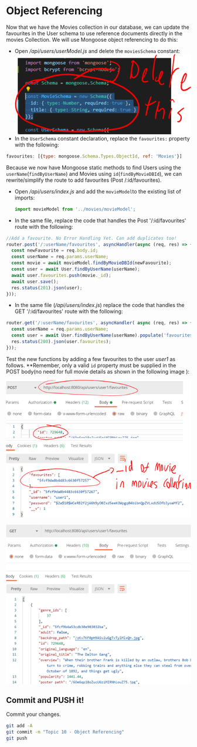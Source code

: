 # Object Referencing

Now that we have the Movies collection in our database, we can update the favourites in the User schema to use reference documents directly in the movies Collection. We will use Mongoose object referencing to do this:

- Open */api/users/userModel.js* and delete the ``moviesSchema``  constant:  
![](./img/del.png)
- In the ``UserSchema`` constant declaration, replace the ``favourites:`` property with the following:  
```javascript
favourites: [{type: mongoose.Schema.Types.ObjectId, ref: 'Movies'}]
```

Because we now have Mongoose static methods to find Users using the ``userName``(``findByUserName``) and Movies using ``id``(``findByMovieDBId``), we can rewrite/simplify the route to add favourites (Post /:id/favourites).

+ Open */api/users/index.js* and add the `movieModel`to the existing list of imports:

  ~~~javascript
  import movieModel from '../movies/movieModel';
  ~~~

- In the same file,  replace the code that handles the Post '/:id/favourites' route with the following: 

~~~javascript
//Add a favourite. No Error Handling Yet. Can add duplicates too!
router.post('/:userName/favourites', asyncHandler(async (req, res) => {
  const newFavourite = req.body.id;
  const userName = req.params.userName;
  const movie = await movieModel.findByMovieDBId(newFavourite);
  const user = await User.findByUserName(userName);
  await user.favourites.push(movie._id);
  await user.save(); 
  res.status(201).json(user); 
}));
~~~

- In the same file (*/api/users/index.js*) replace the code that handles the GET '/:id/favourites' route with the following: 

~~~javascript
router.get('/:userName/favourites', asyncHandler( async (req, res) => {
  const userName = req.params.userName;
  const user = await User.findByUserName(userName).populate('favourites');
  res.status(200).json(user.favourites);
}));
~~~

Test the new functions by adding a few favourites to the user *user1* as follows. **Remember, only a valid ``id`` property must be supplied in the POST body(no need for full movie details as shown in the following image ):

![Add Favourite](./img/posts1.png)

![Get Favourites](./img/post2.png)

## Commit and PUSH it!

Commit your changes.

~~~bash
git add -A
git commit -m "Topic 10 - Object Referencing"
git push
~~~